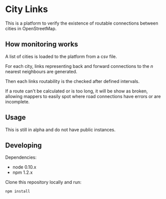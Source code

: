 # City Links

This is a platform to verify the existence of routable connections between cities in OpenStreetMap.

## How monitoring works

A list of cities is loaded to the platform from a csv file.

For each city, links representing back and forward connections to the *n* nearest neighbours are generated.

Then each links routability is the checked after defined intervals.

If a route can't be calculated or is too long, it will be show as broken, allowing mappers to easily spot where road connections have errors or are incomplete. 

## Usage

This is still in alpha and do not have public instances.

## Developing

Dependencies:

* node 0.10.x
* npm 1.2.x


Clone this repository locally and run:

    npm install
   
